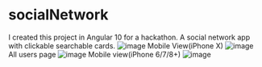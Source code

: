 # socialNetwork
I created this project in Angular 10 for a hackathon. A social network app with clickable searchable cards.
![image](https://user-images.githubusercontent.com/57745687/113754647-12d1e480-972d-11eb-865e-d76b49e5e97a.png)
Mobile View(iPhone X)
![image](https://user-images.githubusercontent.com/57745687/113754774-339a3a00-972d-11eb-97f1-bb73a6f4a692.png)
All users page
![image](https://user-images.githubusercontent.com/57745687/113754866-4f054500-972d-11eb-9a7e-ed33ca569722.png)
Mobile view(iPhone 6/7/8+)
![image](https://user-images.githubusercontent.com/57745687/113755002-70fec780-972d-11eb-8a45-3bc3dcf9e7c3.png)
